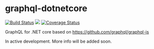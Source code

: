 # graphql-dotnetcore
[![Build Status](https://travis-ci.org/mkmarek/graphql-dotnetcore.svg?branch=master)](https://travis-ci.org/mkmarek/graphql-dotnetcore)
<img src="https://ci.appveyor.com/api/projects/status/8kqgx15riw51m05b?svg=true"/>
[![Coverage Status](https://coveralls.io/repos/github/mkmarek/graphql-dotnetcore/badge.svg?branch=master)](https://coveralls.io/github/mkmarek/graphql-dotnetcore?branch=master)

GraphQL for .NET core based on https://github.com/graphql/graphql-js

In active development. More info will be added soon.
